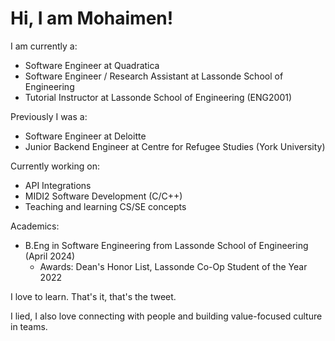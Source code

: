 # Hi, I am Mohaimen!

I am currently a:

- Software Engineer at Quadratica
- Software Engineer / Research Assistant at Lassonde School of Engineering
- Tutorial Instructor at Lassonde School of Engineering (ENG2001)

Previously I was a:

- Software Engineer at Deloitte
- Junior Backend Engineer at Centre for Refugee Studies (York University)

Currently working on:

- API Integrations 
- MIDI2 Software Development (C/C++)
- Teaching and learning CS/SE concepts

Academics:

- B.Eng in Software Engineering from Lassonde School of Engineering (April 2024)
    - Awards: Dean's Honor List, Lassonde Co-Op Student of the Year 2022

I love to learn. That's it, that's the tweet.

I lied, I also love connecting with people and building value-focused culture in teams.
